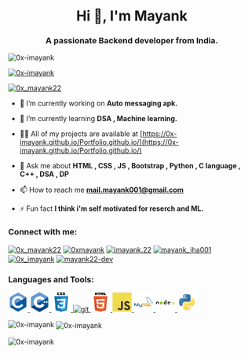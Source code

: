<h1 align="center">Hi 👋, I'm Mayank</h1>
<h3 align="center">A passionate Backend developer from India.</h3>

<p align="left"> <img src="https://komarev.com/ghpvc/?username=0x-imayank&label=Profile%20views&color=0e75b6&style=flat" alt="0x-imayank" /> </p>

<p align="left"> <a href="https://github.com/ryo-ma/github-profile-trophy"><img src="https://github-profile-trophy.vercel.app/?username=0x-imayank" alt="0x-imayank" /></a> </p>

<p align="left"> <a href="https://twitter.com/0x_mayank22" target="blank"><img src="https://img.shields.io/twitter/follow/0x_mayank22?logo=twitter&style=for-the-badge" alt="0x_mayank22" /></a> </p>

- 🔭 I’m currently working on **Auto messaging apk.**

- 🌱 I’m currently learning **DSA , Machine learning.**

- 👨‍💻 All of my projects are available at [https://0x-imayank.github.io/Portfolio.github.io/](https://0x-imayank.github.io/Portfolio.github.io/)

- 💬 Ask me about **HTML , CSS , JS , Bootstrap , Python , C language , C++ , DSA , DP**

- 📫 How to reach me **mail.mayank001@gmail.com**

- ⚡ Fun fact **I think i'm self motivated for reserch and ML.**

<h3 align="left">Connect with me:</h3>
<p align="left">
<a href="https://twitter.com/0x_mayank22" target="blank"><img align="center" src="https://raw.githubusercontent.com/rahuldkjain/github-profile-readme-generator/master/src/images/icons/Social/twitter.svg" alt="0x_mayank22" height="30" width="40" /></a>
<a href="https://linkedin.com/in/0xmayank" target="blank"><img align="center" src="https://raw.githubusercontent.com/rahuldkjain/github-profile-readme-generator/master/src/images/icons/Social/linked-in-alt.svg" alt="0xmayank" height="30" width="40" /></a>
<a href="https://instagram.com/imayank.22" target="blank"><img align="center" src="https://raw.githubusercontent.com/rahuldkjain/github-profile-readme-generator/master/src/images/icons/Social/instagram.svg" alt="imayank.22" height="30" width="40" /></a>
<a href="https://www.codechef.com/users/mayank_jha001" target="blank"><img align="center" src="https://cdn.jsdelivr.net/npm/simple-icons@3.1.0/icons/codechef.svg" alt="mayank_jha001" height="30" width="40" /></a>
<a href="https://www.hackerrank.com/0x_imayank" target="blank"><img align="center" src="https://raw.githubusercontent.com/rahuldkjain/github-profile-readme-generator/master/src/images/icons/Social/hackerrank.svg" alt="0x_imayank" height="30" width="40" /></a>
<a href="https://www.leetcode.com/mayank22-dev" target="blank"><img align="center" src="https://raw.githubusercontent.com/rahuldkjain/github-profile-readme-generator/master/src/images/icons/Social/leet-code.svg" alt="mayank22-dev" height="30" width="40" /></a>
</p>

<h3 align="left">Languages and Tools:</h3>
<p align="left"> <a href="https://www.cprogramming.com/" target="_blank" rel="noreferrer"> <img src="https://raw.githubusercontent.com/devicons/devicon/master/icons/c/c-original.svg" alt="c" width="40" height="40"/> </a> <a href="https://www.w3schools.com/cpp/" target="_blank" rel="noreferrer"> <img src="https://raw.githubusercontent.com/devicons/devicon/master/icons/cplusplus/cplusplus-original.svg" alt="cplusplus" width="40" height="40"/> </a> <a href="https://www.w3schools.com/css/" target="_blank" rel="noreferrer"> <img src="https://raw.githubusercontent.com/devicons/devicon/master/icons/css3/css3-original-wordmark.svg" alt="css3" width="40" height="40"/> </a> <a href="https://git-scm.com/" target="_blank" rel="noreferrer"> <img src="https://www.vectorlogo.zone/logos/git-scm/git-scm-icon.svg" alt="git" width="40" height="40"/> </a> <a href="https://www.w3.org/html/" target="_blank" rel="noreferrer"> <img src="https://raw.githubusercontent.com/devicons/devicon/master/icons/html5/html5-original-wordmark.svg" alt="html5" width="40" height="40"/> </a> <a href="https://developer.mozilla.org/en-US/docs/Web/JavaScript" target="_blank" rel="noreferrer"> <img src="https://raw.githubusercontent.com/devicons/devicon/master/icons/javascript/javascript-original.svg" alt="javascript" width="40" height="40"/> </a> <a href="https://www.mysql.com/" target="_blank" rel="noreferrer"> <img src="https://raw.githubusercontent.com/devicons/devicon/master/icons/mysql/mysql-original-wordmark.svg" alt="mysql" width="40" height="40"/> </a> <a href="https://nodejs.org" target="_blank" rel="noreferrer"> <img src="https://raw.githubusercontent.com/devicons/devicon/master/icons/nodejs/nodejs-original-wordmark.svg" alt="nodejs" width="40" height="40"/> </a> <a href="https://www.python.org" target="_blank" rel="noreferrer"> <img src="https://raw.githubusercontent.com/devicons/devicon/master/icons/python/python-original.svg" alt="python" width="40" height="40"/> </a> </p>

<p><img align="left" src="https://github-readme-stats.vercel.app/api/top-langs?username=0x-imayank&show_icons=true&locale=en&layout=compact" alt="0x-imayank" /></p>

<p>&nbsp;<img align="center" src="https://github-readme-stats.vercel.app/api?username=0x-imayank&show_icons=true&locale=en" alt="0x-imayank" /></p>

<p><img align="center" src="https://github-readme-streak-stats.herokuapp.com/?user=0x-imayank&" alt="0x-imayank" /></p>
